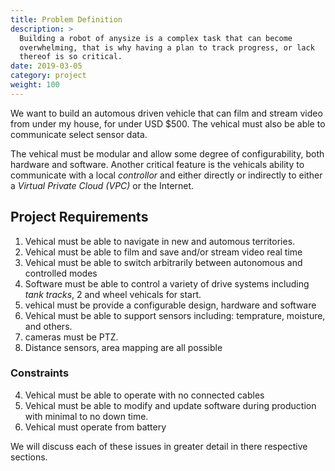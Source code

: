 ```yaml
---
title: Problem Definition
description: >
  Building a robot of anysize is a complex task that can become
  overwhelming, that is why having a plan to track progress, or lack
  thereof is so critical.
date: 2019-03-05
category: project
weight: 100
---
```


We want to build an automous driven vehicle that can film and stream
video from under my house, for under USD $500.  The vehical must also
be able to communicate select sensor data.
 <!--more-->
 
The vehical must be modular and allow some degree of configurability,
both hardware and software. Another critical feature is the vehicals
ability to communicate with a local _controllor_ and either directly
or indirectly to either a _Virtual Private Cloud (VPC)_ or the
Internet. 

## Project Requirements 

1. Vehical must be able to navigate in new and automous territories. 
2. Vehical must be able to film and save and/or stream video real time
3. Vehical must be able to switch arbitrarily between autonomous and
   controlled modes
4. Software must be able to control a variety of drive systems
   including _tank tracks_, 2 and wheel vehicals for start.
7. vehical must be provide a configurable design, hardware and
   software 
8. Vehical must be able to support sensors including: temprature,
   moisture, and others.
9. cameras must be PTZ.
10. Distance sensors, area mapping are all possible

### Constraints

4. Vehical must be able to operate with no connected cables
5. Vehical must be able to modify and update software during
   production with minimal to no down time.
6. Vehical must operate from battery

We will discuss each of these issues in greater detail in there
respective sections.
